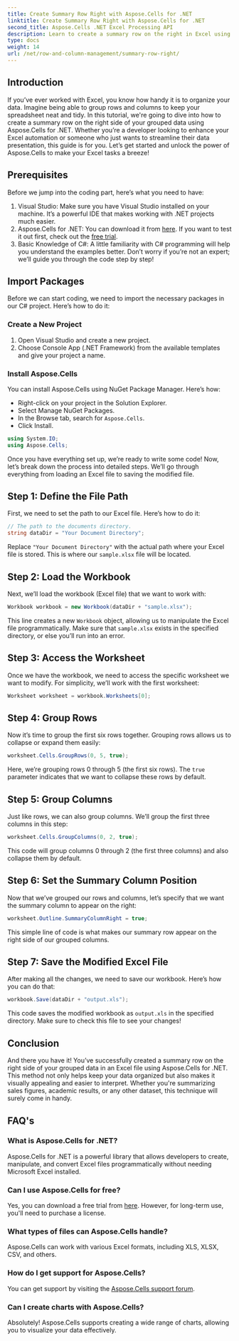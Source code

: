 ```yaml
---
title: Create Summary Row Right with Aspose.Cells for .NET
linktitle: Create Summary Row Right with Aspose.Cells for .NET
second_title: Aspose.Cells .NET Excel Processing API
description: Learn to create a summary row on the right in Excel using Aspose.Cells for .NET. Follow our step-by-step guide for clear instructions.
type: docs
weight: 14
url: /net/row-and-column-management/summary-row-right/
---
```

## Introduction
If you’ve ever worked with Excel, you know how handy it is to organize your data. Imagine being able to group rows and columns to keep your spreadsheet neat and tidy. In this tutorial, we're going to dive into how to create a summary row on the right side of your grouped data using Aspose.Cells for .NET. Whether you’re a developer looking to enhance your Excel automation or someone who just wants to streamline their data presentation, this guide is for you. Let’s get started and unlock the power of Aspose.Cells to make your Excel tasks a breeze!
## Prerequisites
Before we jump into the coding part, here’s what you need to have:
1. Visual Studio: Make sure you have Visual Studio installed on your machine. It’s a powerful IDE that makes working with .NET projects much easier.
2. Aspose.Cells for .NET: You can download it from [here](https://releases.aspose.com/cells/net/). If you want to test it out first, check out the [free trial](https://releases.aspose.com/).
3. Basic Knowledge of C#: A little familiarity with C# programming will help you understand the examples better. Don’t worry if you’re not an expert; we’ll guide you through the code step by step!
## Import Packages
Before we can start coding, we need to import the necessary packages in our C# project. Here’s how to do it:
### Create a New Project
1. Open Visual Studio and create a new project.
2. Choose Console App (.NET Framework) from the available templates and give your project a name.
### Install Aspose.Cells
You can install Aspose.Cells using NuGet Package Manager. Here’s how:
- Right-click on your project in the Solution Explorer.
- Select Manage NuGet Packages.
- In the Browse tab, search for `Aspose.Cells`.
- Click Install.
```csharp
using System.IO;
using Aspose.Cells;
```
Once you have everything set up, we’re ready to write some code!
Now, let’s break down the process into detailed steps. We’ll go through everything from loading an Excel file to saving the modified file.
## Step 1: Define the File Path
First, we need to set the path to our Excel file. Here’s how to do it:
```csharp
// The path to the documents directory.
string dataDir = "Your Document Directory";
```
Replace `"Your Document Directory"` with the actual path where your Excel file is stored. This is where our `sample.xlsx` file will be located.
## Step 2: Load the Workbook
Next, we’ll load the workbook (Excel file) that we want to work with:
```csharp
Workbook workbook = new Workbook(dataDir + "sample.xlsx");
```
This line creates a new `Workbook` object, allowing us to manipulate the Excel file programmatically. Make sure that `sample.xlsx` exists in the specified directory, or else you’ll run into an error.
## Step 3: Access the Worksheet
Once we have the workbook, we need to access the specific worksheet we want to modify. For simplicity, we’ll work with the first worksheet:
```csharp
Worksheet worksheet = workbook.Worksheets[0];
```
## Step 4: Group Rows
Now it’s time to group the first six rows together. Grouping rows allows us to collapse or expand them easily:
```csharp
worksheet.Cells.GroupRows(0, 5, true);
```
Here, we’re grouping rows 0 through 5 (the first six rows). The `true` parameter indicates that we want to collapse these rows by default.
## Step 5: Group Columns
Just like rows, we can also group columns. We’ll group the first three columns in this step:
```csharp
worksheet.Cells.GroupColumns(0, 2, true);
```
This code will group columns 0 through 2 (the first three columns) and also collapse them by default.
## Step 6: Set the Summary Column Position
Now that we’ve grouped our rows and columns, let’s specify that we want the summary column to appear on the right:
```csharp
worksheet.Outline.SummaryColumnRight = true;
```
This simple line of code is what makes our summary row appear on the right side of our grouped columns.
## Step 7: Save the Modified Excel File
After making all the changes, we need to save our workbook. Here’s how you can do that:
```csharp
workbook.Save(dataDir + "output.xls");
```
This code saves the modified workbook as `output.xls` in the specified directory. Make sure to check this file to see your changes!
## Conclusion
And there you have it! You’ve successfully created a summary row on the right side of your grouped data in an Excel file using Aspose.Cells for .NET. This method not only helps keep your data organized but also makes it visually appealing and easier to interpret. Whether you're summarizing sales figures, academic results, or any other dataset, this technique will surely come in handy.
## FAQ's
### What is Aspose.Cells for .NET?
Aspose.Cells for .NET is a powerful library that allows developers to create, manipulate, and convert Excel files programmatically without needing Microsoft Excel installed.
### Can I use Aspose.Cells for free?
Yes, you can download a free trial from [here](https://releases.aspose.com/). However, for long-term use, you'll need to purchase a license.
### What types of files can Aspose.Cells handle?
Aspose.Cells can work with various Excel formats, including XLS, XLSX, CSV, and others.
### How do I get support for Aspose.Cells?
You can get support by visiting the [Aspose.Cells support forum](https://forum.aspose.com/c/cells/9).
### Can I create charts with Aspose.Cells?
Absolutely! Aspose.Cells supports creating a wide range of charts, allowing you to visualize your data effectively.
